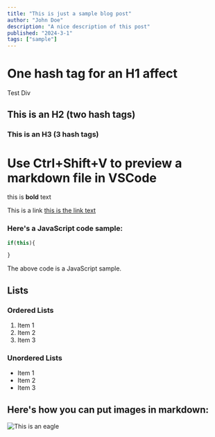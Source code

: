 ```yaml
---
title: "This is just a sample blog post"
author: "John Doe"
description: "A nice description of this post"
published: "2024-3-1"
tags: ["sample"]
---
```

# One hash tag for an H1 affect
<div class="foo">Test Div</div>

## This is an H2 (two hash tags)

### This is an H3 (3 hash tags)

# Use Ctrl+Shift+V to preview a markdown file in VSCode

this is **bold** text

This is a link [this is the link text](https://www.google.com)

### Here's a JavaScript code sample:
```js
if(this){

}
```
The above code is a JavaScript sample.

## Lists
### Ordered Lists
1. Item 1
1. Item 2
1. Item 3

### Unordered Lists
- Item 1
- Item 2
- Item 3

## Here's how you can put images in markdown:
![This is an eagle](/images/random.jpg)